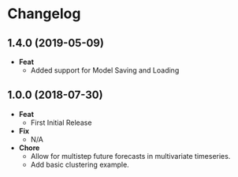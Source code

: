 # Changelog

## 1.4.0 (2019-05-09)
- **Feat**
  - Added support for Model Saving and Loading

## 1.0.0 (2018-07-30)

- **Feat**
  - First Initial Release
- **Fix**
  - N/A
- **Chore**
  - Allow for multistep future forecasts in multivariate timeseries.
  - Add basic clustering example.
